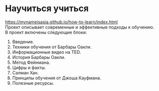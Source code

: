 # Научиться учиться  
https://mynameisasia.github.io/how-to-learn/index.html  
Проект описывает современные и эффективные подходы к обучению.   
В проект включены следующие блоки: 
1. Введение. 
2. Техники обучения от Барбары Оакли. 
3. Информационные видео на TED.
4. История Барбары Оакли.
5. Метод Фейнмана.
6. Цифры и факты. 
7. Салман Хан.
8. Принципы обучения от Джоша Кауфмана.
9. Полезные ресурсы.  
